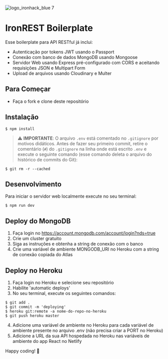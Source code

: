 ![logo_ironhack_blue 7](https://user-images.githubusercontent.com/23629340/40541063-a07a0a8a-601a-11e8-91b5-2f13e4e6b441.png)

# IronREST Boilerplate

Esse boilerplate para API RESTful já inclui:

- Autenticação por tokens JWT usando o Passport
- Conexão com banco de dados MongoDB usando Mongoose
- Servidor Web usando Express pré-configurado com CORS e aceitando requisições JSON e Multipart Form
- Upload de arquivos usando Cloudinary e Multer

## Para Começar

- Faça o fork e clone deste repositório

## Instalação

```shell
$ npm install
```

> :warning: **IMPORTANTE**: O arquivo `.env` está comentado no `.gitignore` por motivos didáticos. Antes de fazer seu primeiro commit, retire o comentário (`#`) do `.gitignore` na linha onde está escrito `.env` e execute o seguinte comando (esse comando deleta o arquivo do histórico de commits do Git):

```shell
$ git rm -r --cached
```

## Desenvolvimento

Para iniciar o servidor web localmente execute no seu terminal:

```shell
$ npm run dev
```

## Deploy do MongoDB

1. Faça login no https://account.mongodb.com/account/login?nds=true
2. Crie um cluster gratuito
3. Siga as instruções e obtenha a string de conexão com o banco
4. Crie uma variável de ambiente MONGODB_URI no Heroku com a string de conexão copiada do Atlas

## Deploy no Heroku

1. Faça login no Heroku e selecione seu repositório
2. Habilite 'automatic deploys'
3. No seu terminal, execute os seguintes comandos:

```shell
$ git add .
$ git commit -m 'deploying'
$ heroku git:remote -a nome-do-repo-no-heroku
$ git push heroku master
```

4. Adicione uma variável de ambiente no Heroku para cada variável de ambiente presente no arquivo .env (não precisa criar a PORT no Heroku)
5. Adicione a URL da sua API hospedada no Heroku nas variáveis de ambiente do app React no Netlify

Happy coding! 💙

